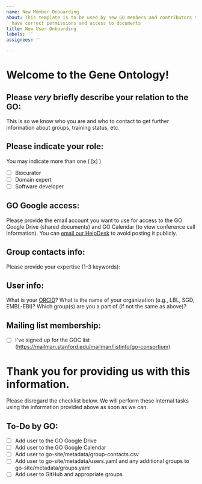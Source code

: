 ```yaml
---
name: New Member Onboarding
about: This template is to be used by new GO members and contributors to ensure they
  have correct permissions and access to documents
title: New User Onboarding
labels: ''
assignees: ''

---
```


# Welcome to the Gene Ontology!

## Please *very* briefly describe your relation to the GO:
This is so we know who you are and who to contact to get further information about groups, training status, etc.

## Please indicate your role:
You may indicate more than one ( [x] )

- [ ] Biocurator
- [ ] Domain expert
- [ ] Software developer

## GO Google access:
Please provide the email account you want to use for access to the GO Google Drive (shared documents) and GO Calendar (to view conference call information). You can [email our HelpDesk](mailto:help@geneontology.org) to avoid posting it publicly.

## Group contacts info:
Please provide your expertise (1-3 keywords):

## User info:
What is your [ORCID](https://orcid.org/register)?
What is the name of your organization (e.g., LBL, SGD, EMBL-EBI)? 
Which group(s) are you a part of (if not the same as above)?

## Mailing list membership:
- [ ] I've signed up for the GOC list (https://mailman.stanford.edu/mailman/listinfo/go-consortium)

# Thank you for providing us with this information. 
Please disregard the checklist below.  We will perform these internal tasks using the information provided above as soon as we can.

## To-Do by GO:
- [ ] Add user to the GO Google Drive
- [ ] Add user to the GO Google Calendar
- [ ] Add user to go-site/metadata/group-contacts.csv
- [ ] Add user to go-site/metadata/users.yaml and any additional groups to go-site/metadata/groups.yaml
- [ ] Add user to GitHub and appropriate groups
